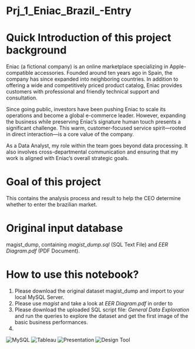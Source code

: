 # Prj_1_Eniac_Brazil_-Entry
# Quick Introduction of this project background
Eniac (a fictional company) is an online marketplace specializing in Apple-compatible accessories. Founded around ten years ago in Spain, the company has since expanded into neighboring countries.
In addition to offering a wide and competitively priced product catalog, Eniac provides customers with professional and friendly technical support and consultation.

Since going public, investors have been pushing Eniac to scale its operations and become a global e-commerce leader.
However, expanding the business while preserving Eniac’s signature human touch presents a significant challenge.
This warm, customer-focused service spirit—rooted in direct interaction—is a core value of the company.

As a Data Analyst, my role within the team goes beyond data processing. It also involves cross-departmental communication and ensuring that my work is aligned with Eniac’s overall strategic goals.

# Goal of this project
This contains the analysis process and result to help the CEO determine whether to enter the brazilian market.

# Original input database
magist_dump, containing _magist_dump.sql_ (SQL Text File) and _EER Diagram.pdf_ (PDF Document).

# How to use this notebook?
1. Please download the original dataset magist_dump and import to your local MySQL Server.
2. Please use _magist_ and take a look at _EER Diagram.pdf_ in order to
3. Please download the uploaded SQL script file: _General Data Exploration_ and run the queries to explore the dataset and get the first image of the basic business performances.
4.

![MySQL](https://img.shields.io/badge/Database-MySQL-blue)
![Tableau](https://img.shields.io/badge/Visualization-Tableau-orange)
![Presentation](https://img.shields.io/badge/Tool-Presentation-blueviolet)
![Design Tool](https://img.shields.io/badge/Design-Canva-00c4cc)


